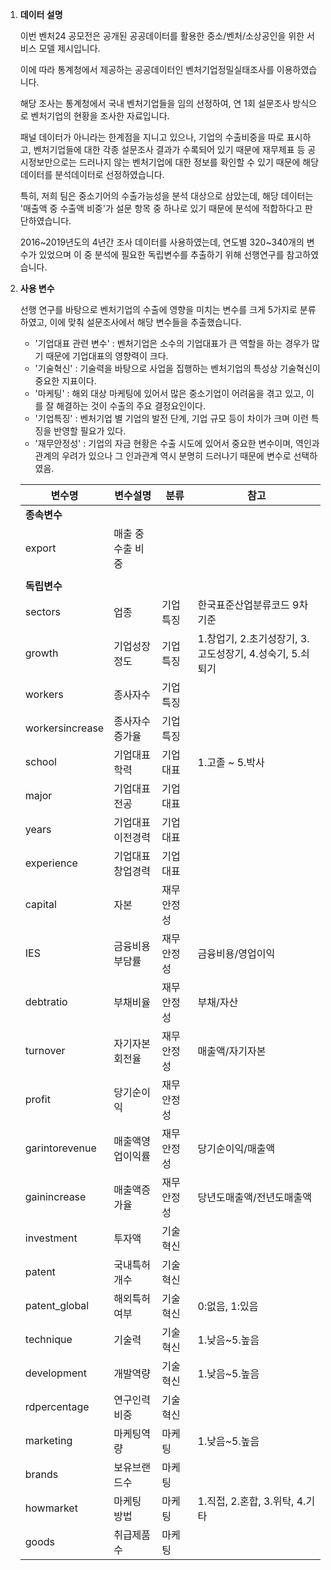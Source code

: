 1. **데이터 설명**

   

   이번 벤처24 공모전은 공개된 공공데이터를 활용한 중소/벤처/소상공인을 위한 서비스 모델 제시입니다.

   이에 따라 통계청에서 제공하는 공공데이터인 벤처기업정밀실태조사를 이용하였습니다. 

   해당 조사는 통계청에서 국내 벤처기업들을 임의 선정하여, 연 1회 설문조사 방식으로 벤처기업의 현황을 조사한 자료입니다. 

   

   패널 데이터가 아니라는 한계점을 지니고 있으나, 기업의 수출비중을 따로 표시하고, 벤처기업들에 대한 각종 설문조사 결과가 수록되어 있기 때문에 재무제표 등 공시정보만으로는 드러나지 않는 벤처기업에 대한 정보를 확인할 수 있기 때문에 해당 데이터를 분석데이터로 선정하였습니다. 

   

   특히, 저희 팀은 중소기어의 수출가능성을 분석 대상으로 삼았는데, 해당 데이터는 '매출액 중 수출액 비중'가 설문 항목 중 하나로 있기 때문에 분석에 적합하다고 판단하였습니다. 

   

   2016~2019년도의 4년간 조사 데이터를 사용하였는데, 연도별 320~340개의 변수가 있었으며 이 중 분석에 필요한 독립변수를 추출하기 위해 선행연구를 참고하였습니다.

   

2. **사용 변수**

   

   선행 연구를 바탕으로 벤처기업의 수출에 영향을 미치는 변수를 크게 5가지로 분류하였고, 이에 맞춰 설문조사에서 해당 변수들을 추출했습니다.

   - '기업대표 관련 변수' : 벤처기업은 소수의 기업대표가 큰 역할을 하는 경우가 많기 때문에 기업대표의 영향력이 크다.
   - '기술혁신' : 기술력을 바탕으로 사업을 집행하는 벤처기업의 특성상 기술혁신이 중요한 지표이다.
   - '마케팅' : 해외 대상 마케팅에 있어서 많은 중소기업이 어려움을 겪고 있고, 이를 잘 해결하는 것이 수출의 주요 결정요인이다.
   - '기업특징' : 벤처기업 별 기업의 발전 단계, 기업 규모 등이 차이가 크며 이런 특징을 반영할 필요가 있다.
   - '재무안정성' : 기업의 자금 현황은 수출 시도에 있어서 중요한 변수이며, 역인과관계의 우려가 있으나 그 인과관계 역시 분명히 드러나기 때문에 변수로 선택하였음. 

   | 변수명          | 변수설명          | 분류       | 참고                                                     |
   | --------------- | ----------------- | ---------- | -------------------------------------------------------- |
   | **종속변수**    |                   |            |                                                          |
   | export          | 매출 중 수출 비중 |            |                                                          |
   |                 |                   |            |                                                          |
   | **독립변수**    |                   |            |                                                          |
   | sectors         | 업종              | 기업특징   | 한국표준산업분류코드 9차 기준                            |
   | growth          | 기업성장정도      | 기업특징   | 1.창업기, 2.초기성장기, 3.고도성장기, 4.성숙기, 5.쇠퇴기 |
   | workers         | 종사자수          | 기업특징   |                                                          |
   | workersincrease | 종사자수 증가율   | 기업특징   |                                                          |
   | school          | 기업대표학력      | 기업대표   | 1.고졸 ~ 5.박사                                          |
   | major           | 기업대표전공      | 기업대표   |                                                          |
   | years           | 기업대표이전경력  | 기업대표   |                                                          |
   | experience      | 기업대표창업경력  | 기업대표   |                                                          |
   | capital         | 자본              | 재무안정성 |                                                          |
   | IES             | 금융비용부담률    | 재무안정성 | 금융비용/영업이익                                        |
   | debtratio       | 부채비율          | 재무안정성 | 부채/자산                                                |
   | turnover        | 자기자본회전율    | 재무안정성 | 매출액/자기자본                                          |
   | profit          | 당기순이익        | 재무안정성 |                                                          |
   | garintorevenue  | 매출액영업이익률  | 재무안정성 | 당기순이익/매출액                                        |
   | gainincrease    | 매출액증가율      | 재무안정성 | 당년도매출액/전년도매출액                                |
   | investment      | 투자액            | 기술혁신   |                                                          |
   | patent          | 국내특허개수      | 기술혁신   |                                                          |
   | patent_global   | 해외특허여부      | 기술혁신   | 0:없음, 1:있음                                           |
   | technique       | 기술력            | 기술혁신   | 1.낮음~5.높음                                            |
   | development     | 개발역량          | 기술혁신   | 1.낮음~5.높음                                            |
   | rdpercentage    | 연구인력비중      | 기술혁신   |                                                          |
   | marketing       | 마케팅역량        | 마케팅     | 1.낮음~5.높음                                            |
   | brands          | 보유브랜드수      | 마케팅     |                                                          |
   | howmarket       | 마케팅 방법       | 마케팅     | 1.직접, 2.혼합, 3.위탁, 4.기타                           |
   | goods           | 취급제품수        | 마케팅     |                                                          |

   





